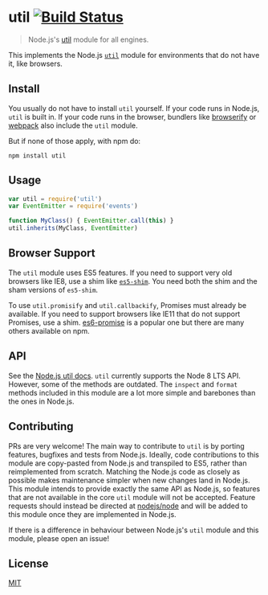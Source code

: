 # util [![Build Status](https://travis-ci.org/defunctzombie/node-util.png?branch=master)](https://travis-ci.org/defunctzombie/node-util)> Node.js's [util][util] module for all engines.This implements the Node.js [`util`][util] module for environments that do not have it, like browsers.## InstallYou usually do not have to install `util` yourself. If your code runs in Node.js, `util` is built in. If your code runs in the browser, bundlers like [browserify](https://github.com/browserify/browserify) or [webpack](https://github.com/webpack/webpack) also include the `util` module.But if none of those apply, with npm do:```shellnpm install util```## Usage```javascriptvar util = require('util')var EventEmitter = require('events')function MyClass() { EventEmitter.call(this) }util.inherits(MyClass, EventEmitter)```## Browser SupportThe `util` module uses ES5 features. If you need to support very old browsers like IE8, use a shim like [`es5-shim`](https://www.npmjs.com/package/es5-shim). You need both the shim and the sham versions of `es5-shim`.To use `util.promisify` and `util.callbackify`, Promises must already be available. If you need to support browsers like IE11 that do not support Promises, use a shim. [es6-promise](https://github.com/stefanpenner/es6-promise) is a popular one but there are many others available on npm.## APISee the [Node.js util docs][util].  `util` currently supports the Node 8 LTS API. However, some of the methods are outdated. The `inspect` and `format` methods included in this module are a lot more simple and barebones than the ones in Node.js.## ContributingPRs are very welcome! The main way to contribute to `util` is by porting features, bugfixes and tests from Node.js. Ideally, code contributions to this module are copy-pasted from Node.js and transpiled to ES5, rather than reimplemented from scratch. Matching the Node.js code as closely as possible makes maintenance simpler when new changes land in Node.js.This module intends to provide exactly the same API as Node.js, so features that are not available in the core `util` module will not be accepted. Feature requests should instead be directed at [nodejs/node](https://github.com/nodejs/node) and will be added to this module once they are implemented in Node.js.If there is a difference in behaviour between Node.js's `util` module and this module, please open an issue!## License[MIT](./LICENSE)[util]: https://nodejs.org/docs/latest-v8.x/api/util.html